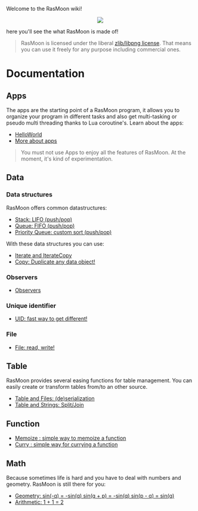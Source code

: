 Welcome to the RasMoon wiki!

<p align="center">
<img src="https://raw.github.com/jdourlens/RasMoon/master/img/rasmoon_logo.png">
</p>

here you'll see the what RasMoon is made of!

> RasMoon is licensed under the liberal [zlib/libpng license](http://opensource.org/licenses/zlib-license.php). That means you can use it freely for any purpose including commercial ones.

# Documentation

## Apps
The apps are the starting point of a RasMoon program, it allows you to organize your program in different tasks and also get multi-tasking or pseudo multi threading thanks to Lua coroutine's.
Learn about the apps:
* [HelloWorld](https://github.com/jdourlens/RasMoon/wiki/HelloWorld)
* [More about apps](https://github.com/jdourlens/RasMoon/wiki/Apps) 

> You must not use Apps to enjoy all the features of RasMoon. At the moment, it's kind of experimentation.

## Data
### Data structures
RasMoon offers common datastructures:
* [Stack: LIFO (push/pop)](https://github.com/jdourlens/RasMoon/wiki/Stack)
* [Queue: FIFO (push/pop)](https://github.com/jdourlens/RasMoon/wiki/Queue)
* [Priority Queue: custom sort (push/pop)](https://github.com/jdourlens/RasMoon/wiki/PriorityQueue)

With these data structures you can use:
* [Iterate and IterateCopy](https://github.com/jdourlens/RasMoon/wiki/Iterate)
* [Copy: Duplicate any data object!](https://github.com/jdourlens/RasMoon/wiki/Copy)

### Observers
* [Observers](https://github.com/jdourlens/RasMoon/wiki/Observers)

### Unique identifier
* [UID: fast way to get different!](https://github.com/jdourlens/RasMoon/wiki/UID)

### File
* [File: read, write!](https://github.com/jdourlens/RasMoon/wiki/File)


## Table
RasMoon provides several easing functions for table management. You can easily create or transform tables from/to an other source.

* [Table and Files: (de)serialization](https://github.com/jdourlens/RasMoon/wiki/Table-and-Files)
* [Table and Strings: Split/Join](https://github.com/jdourlens/RasMoon/wiki/Table-and-String)

## Function

* [Memoize : simple way to memoize a function](https://github.com/jdourlens/RasMoon/wiki/Memoize)
* [Curry : simple way for currying a function](https://github.com/jdourlens/RasMoon/wiki/Curry)

## Math

Because sometimes life is hard and you have to deal with numbers and geometry. RasMoon is still there for you:
* [Geometry: sin(-q) = -sin(q) sin(q + p) = -sin(q) sin(p - q) = sin(q)](https://github.com/jdourlens/RasMoon/wiki/Geometry)
* [Arithmetic: 1 + 1 = 2](https://github.com/jdourlens/RasMoon/wiki/Arithmetic)